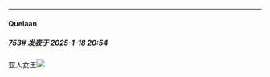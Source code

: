 ﻿
*****

####  Quelaan  
##### 753#       发表于 2025-1-18 20:54

亚人女王<img src="https://static.saraba1st.com/image/smiley/face2017/067.png" referrerpolicy="no-referrer">

